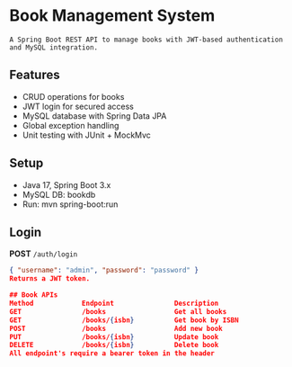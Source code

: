 # Book Management System 
    A Spring Boot REST API to manage books with JWT-based authentication and MySQL integration.

## Features
- CRUD operations for books
- JWT login for secured access
- MySQL database with Spring Data JPA
- Global exception handling
- Unit testing with JUnit + MockMvc

## Setup
- Java 17, Spring Boot 3.x
- MySQL DB: bookdb
- Run: mvn spring-boot:run

## Login
**POST** `/auth/login`
```json
{ "username": "admin", "password": "password" }
Returns a JWT token.

## Book APIs
Method            Endpoint               Description
GET               /books                 Get all books
GET               /books/{isbn}          Get book by ISBN
POST              /books                 Add new book
PUT               /books/{isbn}          Update book
DELETE            /books/{isbn}          Delete book
All endpoint's require a bearer token in the header



